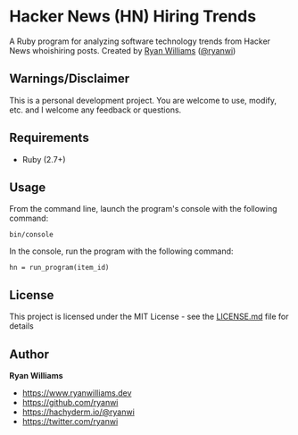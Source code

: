 # Hacker News (HN) Hiring Trends

A Ruby program for analyzing software technology trends from Hacker News whoishiring posts.
Created by <a href="https://www.ryanwilliams.dev">Ryan Williams</a>
(<a href="https://twitter.com/ryanwi">@ryanwi</a>)

## Warnings/Disclaimer

This is a personal development project.  You are welcome to use, modify, etc. and I welcome any feedback or questions.

## Requirements

  * Ruby (2.7+)

## Usage

From the command line, launch the program's console with the following command:

```
bin/console
```

In the console, run the program with the following command:

```
hn = run_program(item_id)
```

## License

This project is licensed under the MIT License - see the [LICENSE.md](LICENSE.md) file for details

## Author

**Ryan Williams**

- <https://www.ryanwilliams.dev>
- <https://github.com/ryanwi>
- <https://hachyderm.io/@ryanwi>
- <https://twitter.com/ryanwi>
